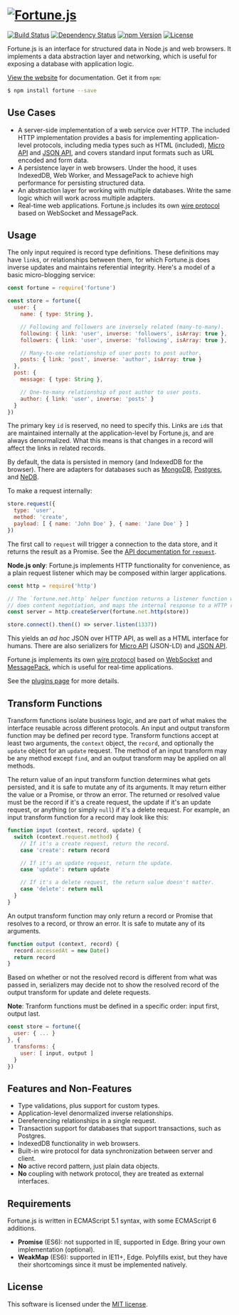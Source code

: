 # [![Fortune.js](https://fortunejs.github.io/fortune/assets/fortune_logo.svg)](http://fortune.js.org)

[![Build Status](https://img.shields.io/travis/fortunejs/fortune/master.svg?style=flat-square)](https://travis-ci.org/fortunejs/fortune)
[![Dependency Status](https://david-dm.org/fortunejs/fortune.svg?style=flat-square)](https://david-dm.org/fortunejs/fortune)
[![npm Version](https://img.shields.io/npm/v/fortune.svg?style=flat-square)](https://www.npmjs.com/package/fortune)
[![License](https://img.shields.io/npm/l/fortune.svg?style=flat-square)](https://raw.githubusercontent.com/fortunejs/fortune/master/LICENSE)

Fortune.js is an interface for structured data in Node.js and web browsers. It implements a data abstraction layer and networking, which is useful for exposing a database with application logic.

[View the website](http://fortune.js.org) for documentation. Get it from `npm`:

```sh
$ npm install fortune --save
```


## Use Cases

- A server-side implementation of a web service over HTTP. The included HTTP implementation provides a basis for implementing application-level protocols, including media types such as HTML (included), [Micro API](http://micro-api.org) and [JSON API](http://jsonapi.org), and covers standard input formats such as URL encoded and form data.
- A persistence layer in web browsers. Under the hood, it uses IndexedDB, Web Worker, and MessagePack to achieve high performance for persisting structured data.
- An abstraction layer for working with multiple databases. Write the same logic which will work across multiple adapters.
- Real-time web applications. Fortune.js includes its own [wire protocol](http://fortune.js.org/api/#fortune.net-ws) based on WebSocket and MessagePack.


## Usage

The only input required is record type definitions. These definitions may have `link`s, or relationships between them, for which Fortune.js does inverse updates and maintains referential integrity. Here's a model of a basic micro-blogging service:

```js
const fortune = require('fortune')

const store = fortune({
  user: {
    name: { type: String },

    // Following and followers are inversely related (many-to-many).
    following: { link: 'user', inverse: 'followers', isArray: true },
    followers: { link: 'user', inverse: 'following', isArray: true },

    // Many-to-one relationship of user posts to post author.
    posts: { link: 'post', inverse: 'author', isArray: true }
  },
  post: {
    message: { type: String },

    // One-to-many relationship of post author to user posts.
    author: { link: 'user', inverse: 'posts' }
  }
})
```

The primary key `id` is reserved, no need to specify this. Links are `id`s that are maintained internally at the application-level by Fortune.js, and are always denormalized. What this means is that changes in a record will affect the links in related records.

By default, the data is persisted in memory (and IndexedDB for the browser). There are adapters for databases such as [MongoDB](https://github.com/fortunejs/fortune-mongodb), [Postgres](https://github.com/fortunejs/fortune-postgres), and [NeDB](https://github.com/fortunejs/fortune-nedb).

To make a request internally:

```js
store.request({
  type: 'user',
  method: 'create',
  payload: [ { name: 'John Doe' }, { name: 'Jane Doe' } ]
})
```

The first call to `request` will trigger a connection to the data store, and it returns the result as a Promise. See the [API documentation for `request`](http://fortune.js.org/api/#fortune-request).

**Node.js only**: Fortune.js implements HTTP functionality for convenience, as a plain request listener which may be composed within larger applications.

```js
const http = require('http')

// The `fortune.net.http` helper function returns a listener function which
// does content negotiation, and maps the internal response to a HTTP response.
const server = http.createServer(fortune.net.http(store))

store.connect().then(() => server.listen(1337))
```

This yields an *ad hoc* JSON over HTTP API, as well as a HTML interface for humans. There are also serializers for [Micro API](https://github.com/fortunejs/fortune-micro-api) (JSON-LD) and [JSON API](https://github.com/fortunejs/fortune-json-api).

Fortune.js implements its own [wire protocol](http://fortune.js.org/api/#fortune.net-ws) based on [WebSocket](https://developer.mozilla.org/docs/Web/API/WebSockets_API) and [MessagePack](http://msgpack.org), which is useful for real-time applications.

See the [plugins page](http://fortune.js.org/plugins/) for more details.


## Transform Functions

Transform functions isolate business logic, and are part of what makes the interface reusable across different protocols. An input and output transform function may be defined per record type. Transform functions accept at least two arguments, the `context` object, the `record`, and optionally the `update` object for an `update` request. The method of an input transform may be any method except `find`, and an output transform may be applied on all methods.

The return value of an input transform function determines what gets persisted, and it is safe to mutate any of its arguments. It may return either the value or a Promise, or throw an error. The returned or resolved value must be the record if it's a create request, the update if it's an update request, or anything (or simply `null`) if it's a delete request. For example, an input transform function for a record may look like this:

```js
function input (context, record, update) {
  switch (context.request.method) {
    // If it's a create request, return the record.
    case 'create': return record

    // If it's an update request, return the update.
    case 'update': return update

    // If it's a delete request, the return value doesn't matter.
    case 'delete': return null
  }
}
```

An output transform function may only return a record or Promise that resolves to a record, or throw an error. It is safe to mutate any of its arguments.

```js
function output (context, record) {
  record.accessedAt = new Date()
  return record
}
```

Based on whether or not the resolved record is different from what was passed in, serializers may decide not to show the resolved record of the output transform for update and delete requests.

**Note**: Tranform functions must be defined in a specific order: input first, output last.

```js
const store = fortune({
  user: { ... }
}, {
  transforms: {
    user: [ input, output ]
  }
})
```


## Features and Non-Features

- Type validations, plus support for custom types.
- Application-level denormalized inverse relationships.
- Dereferencing relationships in a single request.
- Transaction support for databases that support transactions, such as Postgres.
- IndexedDB functionality in web browsers.
- Built-in wire protocol for data synchronization between server and client.
- **No** active record pattern, just plain data objects.
- **No** coupling with network protocol, they are treated as external interfaces.


## Requirements

Fortune.js is written in ECMAScript 5.1 syntax, with some ECMAScript 6 additions.

- **Promise** (ES6): not supported in IE, supported in Edge. Bring your own implementation (optional).
- **WeakMap** (ES6): supported in IE11+, Edge. Polyfills exist, but they have their shortcomings since it must be implemented natively.


## License

This software is licensed under the [MIT license](https://raw.githubusercontent.com/fortunejs/fortune/master/LICENSE).
